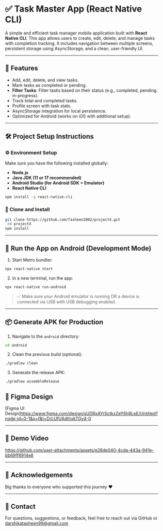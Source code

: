 # ✅ Task Master App (React Native CLI)

A simple and efficient task manager mobile application built with **React Native CLI**. This app allows users to create, edit, delete, and manage tasks with completion tracking. It includes navigation between multiple screens, persistent storage using AsyncStorage, and a clean, user-friendly UI.

---

## 🧠 Features

- Add, edit, delete, and view tasks.
- Mark tasks as completed or pending.
- **Filter Tasks**: Filter tasks based on their status (e.g., completed, pending. in-progress).
- Track total and completed tasks.
- Profile screen with task stats.
- AsyncStorage integration for local persistence.
- Optimized for Android (works on iOS with additional setup).

---

## 🛠️ Project Setup Instructions

### ⚙️ Environment Setup

Make sure you have the following installed globally:

- **Node.js**
- **Java JDK (11 or 17 recommended)**
- **Android Studio (for Android SDK + Emulator)**
- **React Native CLI**

```bash
npm install -g react-native-cli
```

### 🔧 Clone and Install

```bash
git clone https://github.com/Tasheen2002/projectX.git
 cd projectX
npm install
```

---

## 📱 Run the App on Android (Development Mode)

1. Start Metro bundler:
```bash
npx react-native start
```

2. In a new terminal, run the app:
```bash
npx react-native run-android
```

> ✅ Make sure your Android emulator is running OR a device is connected via USB with USB debugging enabled.

---

## 📦 Generate APK for Production

1. Navigate to the `android` directory:
```bash
cd android
```

2. Clean the previous build (optional):
```bash
./gradlew clean
```

3. Generate the release APK:
```bash
./gradlew assembleRelease
```


## 🎨 Figma Design

[Figma UI Design]https://www.figma.com/design/sUDRxAYrSctkzZeY6h9LeE/Untitled?node-id=0-1&p=f&t=DrLUfUAdthxkTGy4-0

---

## 🎥 Demo Video








https://github.com/user-attachments/assets/e28de040-4cda-443a-941e-bb69ff8914e8




---

## 💬 Acknowledgements

Big thanks to everyone who supported this journey ❤️

---

## 📩 Contact

For questions, suggestions, or feedback, feel free to reach out via GitHub or darshikatasheen99@gmail.com
